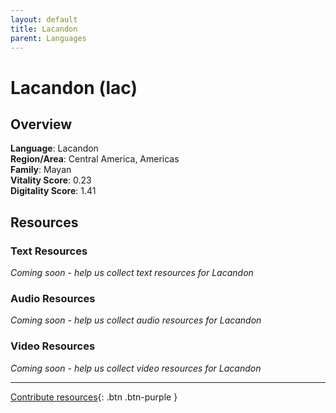 ```yaml
---
layout: default
title: Lacandon
parent: Languages
---
```


# Lacandon (lac)

## Overview

**Language**: Lacandon  
**Region/Area**: Central America, Americas  
**Family**: Mayan  
**Vitality Score**: 0.23  
**Digitality Score**: 1.41  

## Resources

### Text Resources
*Coming soon - help us collect text resources for Lacandon*

### Audio Resources
*Coming soon - help us collect audio resources for Lacandon*

### Video Resources
*Coming soon - help us collect video resources for Lacandon*

---

[Contribute resources](https://fairtrain.github.io/){: .btn .btn-purple }
